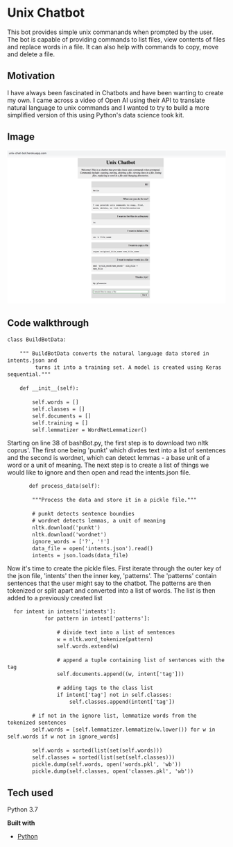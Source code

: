 # Unix Chatbot
This bot provides simple unix commanands when prompted by the user. The bot is capable of providing commands to list files, view contents of files and replace words in a file. It can also help with commands to copy, move and delete a file. 


## Motivation
I have always been fascinated in Chatbots and have been wanting to create my own. I came across a video of Open AI using their API to translate natural language to unix commands and I wanted to try to build a more simplified version of this using Python's data science took kit.
 
## Image
![image_1](https://github.com/a-rhodes-vcu/unix_chat_bot/blob/main/images/ScreenShot.png)

## Code walkthrough
```
class BuildBotData:
    
    """ BuildBotData converts the natural language data stored in intents.json and
         turns it into a training set. A model is created using Keras sequential."""

    def __init__(self):

        self.words = []
        self.classes = []
        self.documents = []
        self.training = []
        self.lemmatizer = WordNetLemmatizer()

```
Starting on line 38 of bashBot.py, the first step is to download two nltk coprus'. The first one being 'punkt' which divdes text into a list of sentences and the second is wordnet, which can detect lemmas - a base unit of a word or a unit of meaning. The next step is to create a list of things we would like to ignore and then open and read the intents.json file.

```
       def process_data(self):

        """Process the data and store it in a pickle file."""

        # punkt detects sentence boundies
        # wordnet detects lemmas, a unit of meaning
        nltk.download('punkt')
        nltk.download('wordnet')
        ignore_words = ['?', '!']
        data_file = open('intents.json').read()
        intents = json.loads(data_file)
```

Now it's time to create the pickle files. First iterate through the outer key of the json file, 'intents' then the inner key, 'patterns'. The 'patterns' contain sentences that the user might say to the chatbot. The patterns are then tokenized or split apart and converted into a list of words. The list is then added to a previously created list 

```
  for intent in intents['intents']:
            for pattern in intent['patterns']:

                # divide text into a list of sentences
                w = nltk.word_tokenize(pattern)
                self.words.extend(w)

                # append a tuple containing list of sentences with the tag
                self.documents.append((w, intent['tag']))

                # adding tags to the class list
                if intent['tag'] not in self.classes:
                    self.classes.append(intent['tag'])

        # if not in the ignore list, lemmatize words from the tokenized sentences
        self.words = [self.lemmatizer.lemmatize(w.lower()) for w in self.words if w not in ignore_words]

        self.words = sorted(list(set(self.words)))
        self.classes = sorted(list(set(self.classes)))
        pickle.dump(self.words, open('words.pkl', 'wb'))
        pickle.dump(self.classes, open('classes.pkl', 'wb'))
```

## Tech used
Python 3.7

<b>Built with</b>
- [Python](https://www.python.org/)


